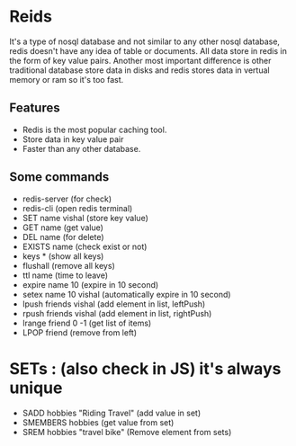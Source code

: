 # Reids



 It's a type of nosql database and not similar to any other nosql database, redis doesn't have any idea of table or documents. All data store in redis in the form of key value pairs. Another most important difference is other traditional database store data in disks and redis stores data in vertual memory or ram so it's too fast.
## Features
- Redis is the most popular caching tool.
- Store data in key value pair
- Faster than any other database.

## Some commands
- redis-server (for check)
- redis-cli (open redis terminal)
- SET name vishal (store key value)
- GET name (get value)
- DEL name (for delete)
- EXISTS name (check exist or not)
- keys * (show all keys)
- flushall (remove all keys)
- ttl name (time to leave)
- expire name 10 (expire in 10 second)
- setex name 10 vishal (automatically expire in 10 second)
- lpush friends vishal (add element in list, leftPush)
- rpush friends vishal (add element in list, rightPush)
- lrange friend 0 -1 (get list of items)
- LPOP friend (remove from left)

# SETs : (also check in JS) it's always unique

- SADD hobbies "Riding Travel" (add value in set)
- SMEMBERS hobbies (get value from set)
- SREM hobbies "travel bike" (Remove element from sets)

